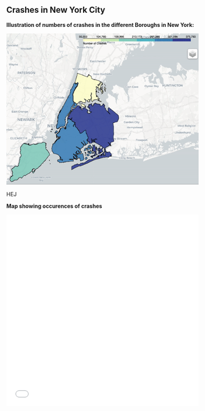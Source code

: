 
  
## Crashes in New York City

**Illustration of numbers of crashes in the different Boroughs in New York:**

![New York Boroughs](ny2.gif)


HEJ 

**Map showing occurences of crashes** 

<iframe src="mapcluster.html"
    sandbox="allow-same-origin allow-scripts"
    width="100%"
    height="500"
    scrolling="no"
    seamless="seamless"
    frameborder="0">
</iframe>


